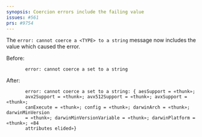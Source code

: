 ```yaml
---
synopsis: Coercion errors include the failing value
issues: #561
prs: #9754
---
```


The `error: cannot coerce a <TYPE> to a string` message now includes the value
which caused the error.

Before:

```
       error: cannot coerce a set to a string
```

After:

```
       error: cannot coerce a set to a string: { aesSupport = «thunk»;
       avx2Support = «thunk»; avx512Support = «thunk»; avxSupport = «thunk»;
       canExecute = «thunk»; config = «thunk»; darwinArch = «thunk»; darwinMinVersion
       = «thunk»; darwinMinVersionVariable = «thunk»; darwinPlatform = «thunk»; «84
       attributes elided»}
```
